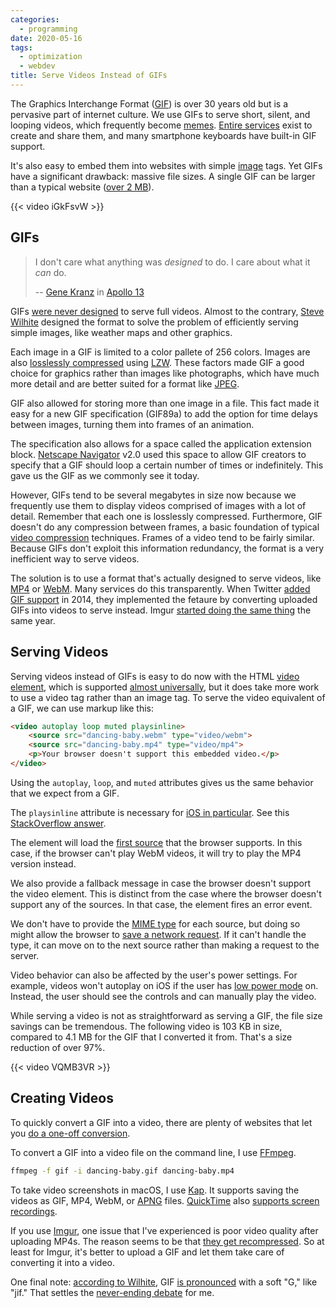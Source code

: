 ```yaml
---
categories:
  - programming
date: 2020-05-16
tags:
  - optimization
  - webdev
title: Serve Videos Instead of GIFs
---
```


The Graphics Interchange Format ([GIF](https://en.wikipedia.org/wiki/GIF)) is
over 30 years old but is a pervasive part of internet culture. We use GIFs to
serve short, silent, and looping videos, which frequently become
[memes](https://en.wikipedia.org/wiki/Internet_meme). [Entire
services](https://giphy.com/) exist to create and share them, and many
smartphone keyboards have built-in GIF support.

It's also easy to embed them into websites with simple
[image](https://developer.mozilla.org/en-US/docs/Web/HTML/Element/img) tags. Yet
GIFs have a significant drawback: massive file sizes. A single GIF can be larger
than a typical website ([over 2
MB](https://www.keycdn.com/support/the-growth-of-web-page-size)).

{{< video iGkFsvW >}}

## GIFs

> I don't care what anything was *designed* to do. I care about what it *can* do.
>
> -- [Gene Kranz](https://en.wikipedia.org/wiki/Gene_Kranz) in [Apollo
13](https://youtu.be/XLMDSjCzEx8)

GIFs [were never
designed](https://www.wired.com/2017/05/gif-turns-30-ancient-format-changed-internet/)
to serve full videos. Almost to the contrary, [Steve
Wilhite](https://en.wikipedia.org/wiki/Steve_Wilhite) designed the format to
solve the problem of efficiently serving simple images, like weather maps and
other graphics.

Each image in a GIF is limited to a color pallete of 256 colors. Images are also
[losslessly compressed](https://en.wikipedia.org/wiki/Lossless_compression)
using [LZW](https://en.wikipedia.org/wiki/Lempel%E2%80%93Ziv%E2%80%93Welch).
These factors made GIF a good choice for graphics rather than images like
photographs, which have much more detail and are better suited for a format like
[JPEG](https://en.wikipedia.org/wiki/JPEG).

GIF also allowed for storing more than one image in a file. This fact made it
easy for a new GIF specification (GIF89a) to add the option for time delays
between images, turning them into frames of an animation.

The specification also allows for a space called the application extension
block. [Netscape Navigator](https://en.wikipedia.org/wiki/Netscape_Navigator)
v2.0 used this space to allow GIF creators to specify that a GIF should loop a
certain number of times or indefinitely. This gave us the GIF as we commonly see
it today.

However, GIFs tend to be several megabytes in size now because we frequently use
them to display videos comprised of images with a lot of detail. Remember that
each one is losslessly compressed. Furthermore, GIF doesn't do any compression
between frames, a basic foundation of typical [video
compression](https://en.wikipedia.org/wiki/Data_compression#Video) techniques.
Frames of a video tend to be fairly similar. Because GIFs don't exploit this
information redundancy, the format is a very inefficient way to serve videos.

The solution is to use a format that's actually designed to serve videos, like
[MP4](https://en.wikipedia.org/wiki/MPEG-4_Part_14) or
[WebM](https://en.wikipedia.org/wiki/WebM). Many services do this transparently.
When Twitter [added GIF
support](https://techcrunch.com/2014/06/19/gasp-twitter-gifs-arent-actually-gifs/)
in 2014, they implemented the fetaure by converting uploaded GIFs into videos to
serve instead. Imgur [started doing the same
thing](https://blog.imgur.com//2014/10/09/introducing-gifv/) the same year.

## Serving Videos

Serving videos instead of GIFs is easy to do now with the HTML [video
element](https://developer.mozilla.org/en-US/docs/Web/HTML/Element/video), which
is supported [almost universally](https://caniuse.com/#feat=video), but it does
take more work to use a video tag rather than an image tag. To serve the video
equivalent of a GIF, we can use markup like this:

```html
<video autoplay loop muted playsinline>
    <source src="dancing-baby.webm" type="video/webm">
    <source src="dancing-baby.mp4" type="video/mp4">
    <p>Your browser doesn't support this embedded video.</p>
</video>
```

Using the `autoplay`, `loop`, and `muted` attributes gives us the same behavior
that we expect from a GIF.

The `playsinline` attribute is necessary for [iOS in
particular](https://webkit.org/blog/6784/new-video-policies-for-ios/). See this
[StackOverflow answer](https://stackoverflow.com/a/48493032/1481479).

The element will load the [first
source](https://developer.mozilla.org/en-US/docs/Learn/HTML/Multimedia_and_embedding/Video_and_audio_content#Media_file_support_in_browsers)
that the browser supports. In this case, if the browser can't play WebM videos,
it will try to play the MP4 version instead.

We also provide a fallback message in case the browser doesn't support the video
element. This is distinct from the case where the browser doesn't support any of
the sources. In that case, the element fires an error event.

We don't have to provide the [MIME
type](https://developer.mozilla.org/en-US/docs/Web/HTTP/Basics_of_HTTP/MIME_types)
for each source, but doing so might allow the browser to [save a network
request](https://developer.mozilla.org/en-US/docs/Web/HTML/Element/source#Attributes).
If it can't handle the type, it can move on to the next source rather than
making a request to the server.

Video behavior can also be affected by the user's power settings. For example,
videos won't autoplay on iOS if the user has [low power
mode](https://support.apple.com/en-us/HT205234) on. Instead, the user should see
the controls and can manually play the video.

While serving a video is not as straightforward as serving a GIF, the file size
savings can be tremendous. The following video is 103 KB in size, compared to
4.1 MB for the GIF that I converted it from. That's a size reduction of over
97%.

{{< video VQMB3VR >}}

## Creating Videos

To quickly convert a GIF into a video, there are plenty of websites that let you
[do a one-off conversion](https://cloudconvert.com/gif-to-mp4).

To convert a GIF into a video file on the command line, I use
[FFmpeg](https://ffmpeg.org/).

```sh
ffmpeg -f gif -i dancing-baby.gif dancing-baby.mp4
```

To take video screenshots in macOS, I use [Kap](https://getkap.co/). It supports
saving the videos as GIF, MP4, WebM, or
[APNG](https://en.wikipedia.org/wiki/APNG) files.
[QuickTime](https://support.apple.com/quicktime) also [supports screen
recordings](https://support.apple.com/guide/quicktime-player/record-your-screen-qtp97b08e666/mac).

If you use [Imgur](https://imgur.com/), one issue that I've experienced is poor
video quality after uploading MP4s. The reason seems to be that [they get
recompressed](https://community.imgur.com/t/videos-losing-quality-on-upload/62258).
So at least for Imgur, it's better to upload a GIF and let them take care of
converting it into a video.

One final note: [according to
Wilhite](https://www.youtube.com/watch?v=CBtKxsuGvko), GIF [is
pronounced](https://bits.blogs.nytimes.com/2013/05/23/battle-over-gif-pronunciation-erupts/)
with a soft "G," like "jif." That settles the [never-ending
debate](https://www.mentalfloss.com/article/551894/how-do-linguists-pronounce-gif)
for me.
